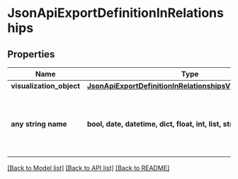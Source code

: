 # JsonApiExportDefinitionInRelationships


## Properties
Name | Type | Description | Notes
------------ | ------------- | ------------- | -------------
**visualization_object** | [**JsonApiExportDefinitionInRelationshipsVisualizationObject**](JsonApiExportDefinitionInRelationshipsVisualizationObject.md) |  | [optional] 
**any string name** | **bool, date, datetime, dict, float, int, list, str, none_type** | any string name can be used but the value must be the correct type | [optional]

[[Back to Model list]](../README.md#documentation-for-models) [[Back to API list]](../README.md#documentation-for-api-endpoints) [[Back to README]](../README.md)


